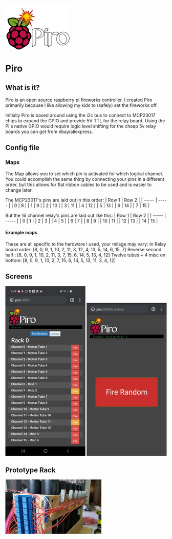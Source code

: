 <img src="https://github.com/abnormalend/piro/blob/master/images/piro.png" alt="Piro Logo" width="200px">



# Piro
## What is it?
Piro is an open source raspberry pi fireworks controller.  I created Piro primarily because I like allowing my kids to (safely) set the fireworks off.  

Initially Piro is based around using the i2c bus to connect to MCP23017 chips to expand the GPIO and provide 5V TTL for the relay board.  Using the Pi's native GPIO would require logic level shifting for the cheap 5v relay boards you can get from ebay/aliexpress.

## Config file
### Maps
The Map allows you to set which pin is activated for which logical channel.  You could accomplish the same thing by connecting your pins in a different order, but this allows for flat ribbon cables to be used and is easier to change later.

The MCP23017's pins are laid out in this order:
| Row 1 | Row 2 |
| ----- | ----- |
| 0     | 8     |
| 1     | 9     |
| 2     | 10    |
| 3     | 11    |
| 4     | 12    |
| 5     | 13    |
| 6     | 14    |
| 7     | 15    |

But the 16 channel relay's pins are laid out like this:
| Row 1 | Row 2 |
| ----- | ----- |
| 0     | 1     |
| 2     | 3     |
| 4     | 5     |
| 6     | 7     |
| 8     | 9     |
| 10    | 11    |
| 12    | 13    |
| 14    | 15    |

#### Example maps
These are all specific to the hardware I used, your milage may vary:
In Relay board order: [8, 0, 9, 1, 10, 2, 11, 3, 12, 4, 13, 5, 14, 6, 15, 7]
Reverse second half : [8, 0, 9, 1, 10, 2, 11, 3,  7, 15, 6, 14, 5, 13, 4, 12]
Twelve tubes + 4 misc on bottom: [8, 0, 9, 1, 10, 2, 7, 15, 6, 14, 5, 13, 11, 3, 4, 12]

## Screens
<img src="https://github.com/abnormalend/piro/blob/master/docs/piro-main%20screen.jpg" alt="Main Screen" width="250px">   <img src="https://github.com/abnormalend/piro/blob/master/docs/piro-random%20screen.jpg" alt="Random Screen" width="250px">

## Prototype Rack
<img src="https://github.com/abnormalend/piro/blob/master/docs/piro-rack.jpg" alt="Rack" width="300px">
